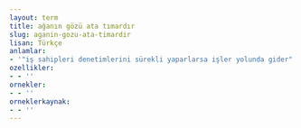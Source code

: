 ```yaml
---
layout: term
title: ağanın gözü ata tımardır
slug: aganin-gozu-ata-timardir
lisan: Türkçe
anlamlar:
- '"iş sahipleri denetimlerini sürekli yaparlarsa işler yolunda gider" anlamında kullanılan bir söz'
ozellikler:
- - ''
ornekler:
- - ''
orneklerkaynak:
- - ''
---
```

